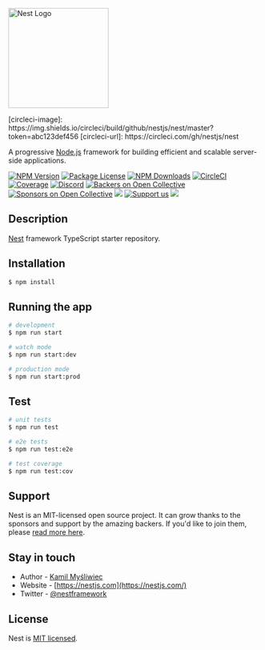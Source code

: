 <a href="http://nestjs.com/" target="blank" class="image-link"><img src="https://nestjs.com/img/logo-small.svg" width="200" alt="Nest Logo"></a>

\[circleci\-image\]: https://img\.shields\.io/circleci/build/github/nestjs/nest/master?token=abc123def456
\[circleci\-url\]: https://circleci\.com/gh/nestjs/nest

A progressive <a href="http://nodejs.org" target="_blank">Node.js</a> framework for building efficient and scalable server-side applications.

<a href="https://www.npmjs.com/~nestjscore" target="_blank" class="image-link"><img src="https://img.shields.io/npm/v/@nestjs/core.svg" alt="NPM Version"></a> <a href="https://www.npmjs.com/~nestjscore" target="_blank" class="image-link"><img src="https://img.shields.io/npm/l/@nestjs/core.svg" alt="Package License"></a> <a href="https://www.npmjs.com/~nestjscore" target="_blank" class="image-link"><img src="https://img.shields.io/npm/dm/@nestjs/common.svg" alt="NPM Downloads"></a> <a href="https://circleci.com/gh/nestjs/nest" target="_blank" class="image-link"><img src="https://img.shields.io/circleci/build/github/nestjs/nest/master" alt="CircleCI"></a> <a href="https://coveralls.io/github/nestjs/nest?branch=master" target="_blank" class="image-link"><img src="https://coveralls.io/repos/github/nestjs/nest/badge.svg?branch=master#9" alt="Coverage"></a> <a href="https://discord.gg/G7Qnnhy" target="_blank" class="image-link"><img src="https://img.shields.io/badge/discord-online-brightgreen.svg" alt="Discord"></a> <a href="https://opencollective.com/nest#backer" target="_blank" class="image-link"><img src="https://opencollective.com/nest/backers/badge.svg" alt="Backers on Open Collective"></a> <a href="https://opencollective.com/nest#sponsor" target="_blank" class="image-link"><img src="https://opencollective.com/nest/sponsors/badge.svg" alt="Sponsors on Open Collective"></a> <a href="https://paypal.me/kamilmysliwiec" target="_blank" class="image-link"><img src="https://img.shields.io/badge/Donate-PayPal-ff3f59.svg"></a> <a href="https://opencollective.com/nest#sponsor" target="_blank" class="image-link"><img src="https://img.shields.io/badge/Support%20us-Open%20Collective-41B883.svg" alt="Support us"></a> <a href="https://twitter.com/nestframework" target="_blank" class="image-link"><img src="https://img.shields.io/twitter/follow/nestframework.svg?style=social&amp;label=Follow"></a>

## Description

[Nest](https://github.com/nestjs/nest) framework TypeScript starter repository.

## Installation

``` bash
$ npm install
```

## Running the app

``` bash
# development
$ npm run start

# watch mode
$ npm run start:dev

# production mode
$ npm run start:prod
```

## Test

``` bash
# unit tests
$ npm run test

# e2e tests
$ npm run test:e2e

# test coverage
$ npm run test:cov
```

## Support

Nest is an MIT-licensed open source project. It can grow thanks to the sponsors and support by the amazing backers. If you'd like to join them, please [read more here](https://docs.nestjs.com/support).

## Stay in touch

* Author - [Kamil Myśliwiec](https://kamilmysliwiec.com)
* Website - [https://nestjs.com](https://nestjs.com/)
* Twitter - [@nestframework](https://twitter.com/nestframework)

## License

Nest is [MIT licensed](LICENSE).